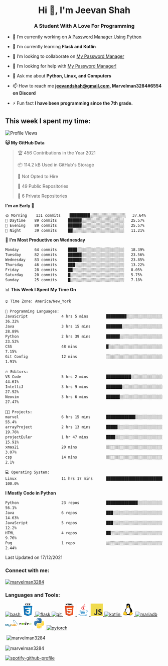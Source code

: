 <h1 align="center">Hi 👋, I'm Jeevan Shah</h1>
<h3 align="center">A Student With A Love For Programming</h3>

- 🔭 I’m currently working on [A Password Manager Using Python](https://github.com/marvelman3284/Python-Password-Manager)

- 🌱 I’m currently learning **Flask and Kotlin**

- 👯 I’m looking to collaborate on [My Password Manager](https://github.com/marvelman3284/Python-Password-Manager)

- 🤝 I’m looking for help with [My Password Manager!](https://github.com/marvelman3284/Python-Password-Manager)

- 💬 Ask me about **Python, Linux, and Computers**

- 📫 How to reach me **jeevandshah@gmail.com, Marvelman3284#6554 on Discord**

- ⚡ Fun fact **I have been programming since the 7th grade.**

## This week I spent my time:

<!--START_SECTION:waka-->
![Profile Views](http://img.shields.io/badge/Profile%20Views-0-blue)

**🐱 My GitHub Data** 

> 🏆 456 Contributions in the Year 2021
 > 
> 📦 114.2 kB Used in GitHub's Storage 
 > 
> 🚫 Not Opted to Hire
 > 
> 📜 49 Public Repositories 
 > 
> 🔑 6 Private Repositories  
 > 
**I'm an Early 🐤** 

```text
🌞 Morning    131 commits    █████████░░░░░░░░░░░░░░░░   37.64% 
🌆 Daytime    89 commits     ██████░░░░░░░░░░░░░░░░░░░   25.57% 
🌃 Evening    89 commits     ██████░░░░░░░░░░░░░░░░░░░   25.57% 
🌙 Night      39 commits     ██░░░░░░░░░░░░░░░░░░░░░░░   11.21%

```
📅 **I'm Most Productive on Wednesday** 

```text
Monday       64 commits     ████░░░░░░░░░░░░░░░░░░░░░   18.39% 
Tuesday      82 commits     ██████░░░░░░░░░░░░░░░░░░░   23.56% 
Wednesday    83 commits     ██████░░░░░░░░░░░░░░░░░░░   23.85% 
Thursday     46 commits     ███░░░░░░░░░░░░░░░░░░░░░░   13.22% 
Friday       28 commits     ██░░░░░░░░░░░░░░░░░░░░░░░   8.05% 
Saturday     20 commits     █░░░░░░░░░░░░░░░░░░░░░░░░   5.75% 
Sunday       25 commits     █░░░░░░░░░░░░░░░░░░░░░░░░   7.18%

```


📊 **This Week I Spent My Time On** 

```text
⌚︎ Time Zone: America/New_York

💬 Programming Languages: 
JavaScript               4 hrs 5 mins        █████████░░░░░░░░░░░░░░░░   36.32% 
Java                     3 hrs 15 mins       ███████░░░░░░░░░░░░░░░░░░   28.89% 
Python                   2 hrs 39 mins       ██████░░░░░░░░░░░░░░░░░░░   23.52% 
CSS                      48 mins             █░░░░░░░░░░░░░░░░░░░░░░░░   7.15% 
Git Config               12 mins             ░░░░░░░░░░░░░░░░░░░░░░░░░   1.91%

🔥 Editors: 
VS Code                  5 hrs 2 mins        ███████████░░░░░░░░░░░░░░   44.61% 
IntelliJ                 3 hrs 9 mins        ███████░░░░░░░░░░░░░░░░░░   27.92% 
Neovim                   3 hrs 6 mins        ██████░░░░░░░░░░░░░░░░░░░   27.47%

🐱‍💻 Projects: 
marvel                   6 hrs 15 mins       █████████████░░░░░░░░░░░░   55.4% 
arrayProject             2 hrs 13 mins       █████░░░░░░░░░░░░░░░░░░░░   19.76% 
projectEuler             1 hr 47 mins        ████░░░░░░░░░░░░░░░░░░░░░   15.91% 
xmas21                   20 mins             ░░░░░░░░░░░░░░░░░░░░░░░░░   3.07% 
csp                      14 mins             ░░░░░░░░░░░░░░░░░░░░░░░░░   2.1%

💻 Operating System: 
Linux                    11 hrs 17 mins      █████████████████████████   100.0%

```

**I Mostly Code in Python** 

```text
Python                   23 repos            ██████████████░░░░░░░░░░░   56.1% 
Java                     6 repos             ███░░░░░░░░░░░░░░░░░░░░░░   14.63% 
JavaScript               5 repos             ███░░░░░░░░░░░░░░░░░░░░░░   12.2% 
HTML                     4 repos             ██░░░░░░░░░░░░░░░░░░░░░░░   9.76% 
Pug                      1 repo              ░░░░░░░░░░░░░░░░░░░░░░░░░   2.44%

```



 Last Updated on 17/12/2021
<!--END_SECTION:waka-->

<h3 align="left">Connect with me:</h3>
<p align="left">
<a href="https://twitter.com/marvelman3284" target="blank"><img align="center" src="https://cdn.jsdelivr.net/npm/simple-icons@3.0.1/icons/twitter.svg" alt="marvelman3284" height="30" width="40" /></a>
</p>

<h3 align="left">Languages and Tools:</h3>
<p align="left"> <a href="https://www.gnu.org/software/bash/" target="_blank"> <img src="https://www.vectorlogo.zone/logos/gnu_bash/gnu_bash-icon.svg" alt="bash" width="40" height="40"/> </a> <a href="https://www.w3schools.com/css/" target="_blank"> <img src="https://raw.githubusercontent.com/devicons/devicon/master/icons/css3/css3-original-wordmark.svg" alt="css3" width="40" height="40"/> </a> <a href="https://flask.palletsprojects.com/" target="_blank"> <img src="https://www.vectorlogo.zone/logos/pocoo_flask/pocoo_flask-icon.svg" alt="flask" width="40" height="40"/> </a> <a href="https://git-scm.com/" target="_blank"> <img src="https://www.vectorlogo.zone/logos/git-scm/git-scm-icon.svg" alt="git" width="40" height="40"/> </a> <a href="https://www.w3.org/html/" target="_blank"> <img src="https://raw.githubusercontent.com/devicons/devicon/master/icons/html5/html5-original-wordmark.svg" alt="html5" width="40" height="40"/> </a> <a href="https://www.java.com" target="_blank"> <img src="https://raw.githubusercontent.com/devicons/devicon/master/icons/java/java-original.svg" alt="java" width="40" height="40"/> </a> <a href="https://developer.mozilla.org/en-US/docs/Web/JavaScript" target="_blank"> <img src="https://raw.githubusercontent.com/devicons/devicon/master/icons/javascript/javascript-original.svg" alt="javascript" width="40" height="40"/> </a> <a href="https://kotlinlang.org" target="_blank"> <img src="https://www.vectorlogo.zone/logos/kotlinlang/kotlinlang-icon.svg" alt="kotlin" width="40" height="40"/> </a> <a href="https://www.linux.org/" target="_blank"> <img src="https://raw.githubusercontent.com/devicons/devicon/master/icons/linux/linux-original.svg" alt="linux" width="40" height="40"/> </a> <a href="https://mariadb.org/" target="_blank"> <img src="https://www.vectorlogo.zone/logos/mariadb/mariadb-icon.svg" alt="mariadb" width="40" height="40"/> </a> <a href="https://www.mysql.com/" target="_blank"> <img src="https://raw.githubusercontent.com/devicons/devicon/master/icons/mysql/mysql-original-wordmark.svg" alt="mysql" width="40" height="40"/> </a> <a href="https://nodejs.org" target="_blank"> <img src="https://raw.githubusercontent.com/devicons/devicon/master/icons/nodejs/nodejs-original-wordmark.svg" alt="nodejs" width="40" height="40"/> </a> <a href="https://www.python.org" target="_blank"> <img src="https://raw.githubusercontent.com/devicons/devicon/master/icons/python/python-original.svg" alt="python" width="40" height="40"/> </a> <a href="https://pytorch.org/" target="_blank"> <img src="https://www.vectorlogo.zone/logos/pytorch/pytorch-icon.svg" alt="pytorch" width="40" height="40"/> </a> </p>


<p>&nbsp;<img align="center" src="https://github-readme-stats.vercel.app/api?username=marvelman3284&show_icons=true&locale=en&theme=blue-green" alt="marvelman3284" /></p>

<p><img align="center" src="https://github-readme-streak-stats.herokuapp.com/?user=marvelman3284&theme=blue-green" alt="marvelman3284" /></p>


[![spotify-github-profile](https://spotify-github-profile.vercel.app/api/view?uid=lp0lvf5zzesrwq2hdzmfnkjsq&cover_image=true&theme=default)](https://github.com/kittinan/spotify-github-profile)
